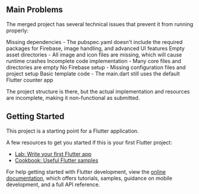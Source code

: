## Main Problems

The merged project has several technical issues that prevent it from running properly:

Missing dependencies - The pubspec.yaml doesn't include the required packages for Firebase, image handling, and advanced UI features
Empty asset directories - All image and icon files are missing, which will cause runtime crashes
Incomplete code implementation - Many core files and directories are empty
No Firebase setup - Missing configuration files and project setup
Basic template code - The main.dart still uses the default Flutter counter app

The project structure is there, but the actual implementation and resources are incomplete, making it non-functional as submitted.

## Getting Started

This project is a starting point for a Flutter application.

A few resources to get you started if this is your first Flutter project:

- [Lab: Write your first Flutter app](https://docs.flutter.dev/get-started/codelab)
- [Cookbook: Useful Flutter samples](https://docs.flutter.dev/cookbook)

For help getting started with Flutter development, view the
[online documentation](https://docs.flutter.dev/), which offers tutorials,
samples, guidance on mobile development, and a full API reference.

